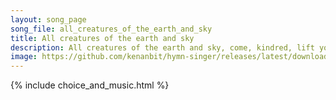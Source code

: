```yaml
---
layout: song_page
song_file: all_creatures_of_the_earth_and_sky
title: All creatures of the earth and sky
description: All creatures of the earth and sky, come, kindred, lift your voices high,    alleluia, alleluia!  Bright burning sun with golden beam, soft shining mo... theist 4part acapella 5verse musicbyother textbyother 
image: https://github.com/kenanbit/hymn-singer/releases/latest/download/all_creatures_of_the_earth_and_sky-trad.png
---
```


{% include choice_and_music.html %}